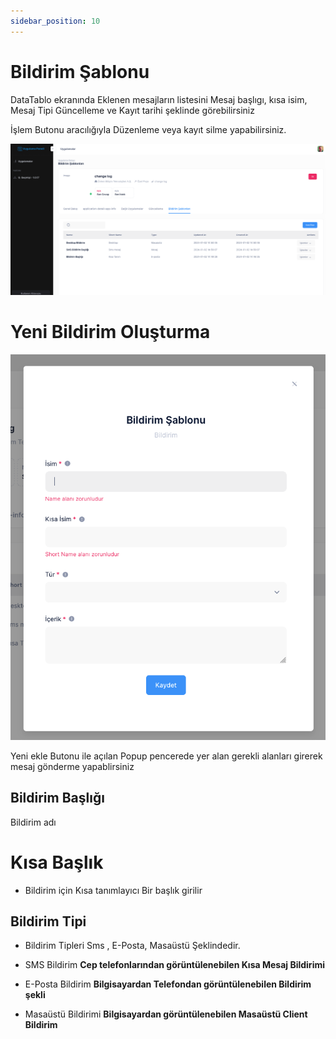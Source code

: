 ```yaml
---
sidebar_position: 10
---
```


# Bildirim Şablonu

DataTablo ekranında Eklenen mesajların listesini Mesaj başlıgı, kısa isim, Mesaj Tipi Güncelleme ve Kayıt tarihi şeklinde görebilirsiniz

İşlem Butonu aracılığıyla Düzenleme veya kayıt silme yapabilirsiniz.


![Docusaurus Plushie](./media/nlist.png)
# Yeni Bildirim Oluşturma


![Docusaurus Plushie](./media/nmodal.png)

Yeni ekle Butonu ile açılan Popup pencerede yer alan gerekli alanları girerek
mesaj gönderme yapablirsiniz


## Bildirim Başlığı

Bildirim adı

# Kısa Başlık

- Bildirim için Kısa tanımlayıcı Bir başlık girilir

## Bildirim Tipi

- Bildirim Tipleri Sms , E-Posta, Masaüstü Şeklindedir.

- SMS Bildirim **Cep telefonlarından görüntülenebilen Kısa Mesaj Bildirimi**
- E-Posta Bildirim **Bilgisayardan Telefondan görüntülenebilen Bildirim şekli**
- Masaüstü Bildirimi **Bilgisayardan görüntülenebilen Masaüstü Client Bildirim**
